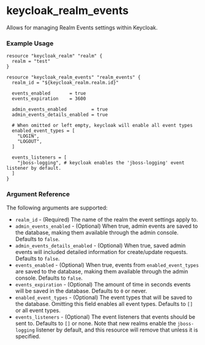 # keycloak_realm_events

Allows for managing Realm Events settings within Keycloak.

### Example Usage

```hcl
resource "keycloak_realm" "realm" {
  realm = "test"
}

resource "keycloak_realm_events" "realm_events" {
  realm_id = "${keycloak_realm.realm.id}"

  events_enabled       = true
  events_expiration    = 3600

  admin_events_enabled         = true
  admin_events_details_enabled = true

  # When omitted or left empty, keycloak will enable all event types
  enabled_event_types = [
    "LOGIN",
    "LOGOUT",
  ]

  events_listeners = [
    "jboss-logging", # keycloak enables the 'jboss-logging' event listener by default.
  ]
}
```

### Argument Reference

The following arguments are supported:

- `realm_id` - (Required) The name of the realm the event settings apply to.
- `admin_events_enabled` - (Optional) When true, admin events are saved to the database, making them available through the admin console. Defaults to `false`.
- `admin_events_details_enabled` - (Optional) When true, saved admin events will included detailed information for create/update requests. Defaults to `false`.
- `events_enabled` - (Optional) When true, events from `enabled_event_types` are saved to the database, making them available through the admin console. Defaults to `false`.
- `events_expiration` - (Optional) The amount of time in seconds events will be saved in the database. Defaults to `0` or never.
- `enabled_event_types` - (Optional) The event types that will be saved to the database. Omitting this field enables all event types. Defaults to `[]` or all event types.
- `events_listeners` - (Optional) The event listeners that events should be sent to. Defaults to `[]` or none. Note that new realms enable the `jboss-logging` listener by default, and this resource will remove that unless it is specified.
